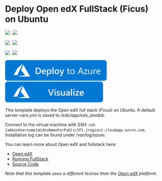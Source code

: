 # Deploy Open edX FullStack (Ficus) on Ubuntu

<IMG SRC="https://azurequickstartsservice.blob.core.windows.net/badges/openedx-fullstack-ubuntu/PublicLastTestDate.svg" />&nbsp;
<IMG SRC="https://azurequickstartsservice.blob.core.windows.net/badges/openedx-fullstack-ubuntu/PublicDeployment.svg" />&nbsp;

<IMG SRC="https://azurequickstartsservice.blob.core.windows.net/badges/openedx-fullstack-ubuntu/FairfaxLastTestDate.svg" />&nbsp;
<IMG SRC="https://azurequickstartsservice.blob.core.windows.net/badges/openedx-fullstack-ubuntu/FairfaxDeployment.svg" />&nbsp;

<IMG SRC="https://azurequickstartsservice.blob.core.windows.net/badges/openedx-fullstack-ubuntu/BestPracticeResult.svg" />&nbsp;
<IMG SRC="https://azurequickstartsservice.blob.core.windows.net/badges/openedx-fullstack-ubuntu/CredScanResult.svg" />&nbsp;

<a href="https://portal.azure.com/#create/Microsoft.Template/uri/https%3A%2F%2Fraw.githubusercontent.com%2FAzure%2Fazure-quickstart-templates%2Fmaster%2Fopenedx-fullstack-ubuntu%2Fazuredeploy.json" target="_blank">
    <img src="https://raw.githubusercontent.com/Azure/azure-quickstart-templates/master/1-CONTRIBUTION-GUIDE/images/deploytoazure.svg?sanitize=true"/>
</a>
<a href="http://armviz.io/#/?load=https%3A%2F%2Fraw.githubusercontent.com%2FAzure%2Fazure-quickstart-templates%2Fmaster%2Fopenedx-fullstack-ubuntu%2Fazuredeploy.json" target="_blank">
    <img src="https://raw.githubusercontent.com/Azure/azure-quickstart-templates/master/1-CONTRIBUTION-GUIDE/images/visualizebutton.svg?sanitize=true"/>
</a>

This template deploys the Open edX full stack (Ficus) on Ubuntu. A default server-vars.yml is saved to */edx/app/edx_ansible*.

Connect to the virtual machine with SSH: `ssh {adminUsername}@{dnsNameForPublicIP}.{region}.cloudapp.azure.com`. Installation log can be found under */var/log/azure*.

You can learn more about Open edX and fullstack here:
- [Open edX](https://open.edx.org)
- [Running FullStack](https://openedx.atlassian.net/wiki/display/OpenOPS/Running+Fullstack)
- [Source Code](https://github.com/edx/edx-platform)

*Note that this template uses a different license than the [Open edX](https://github.com/edx/edx-platform/blob/master/LICENSE) platform.*

